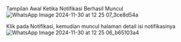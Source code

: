 Tampilan Awal Ketika Notifikasi Berhasil Muncul
![WhatsApp Image 2024-11-30 at 12 25 07_3ce8d54a](https://github.com/user-attachments/assets/3370aad0-eb49-4d53-b3aa-7c58c0c9cd1f)


Klik pada Notifikasi, kemudian muncul halaman detail isi notifikasinya
![WhatsApp Image 2024-11-30 at 12 25 06_b65103a4](https://github.com/user-attachments/assets/8aaca1ec-af78-433c-a363-38de1d5a3f93)



